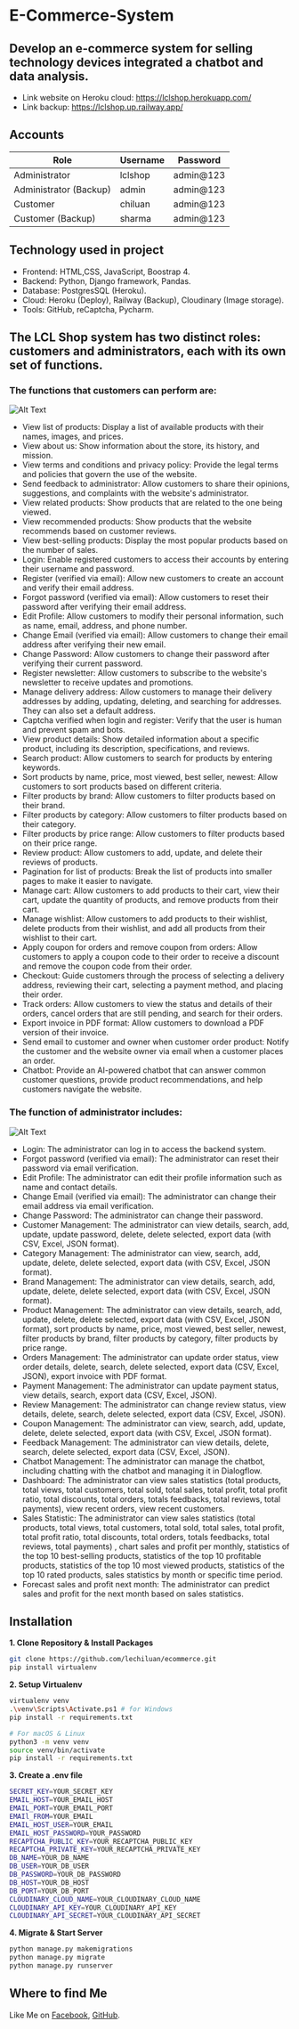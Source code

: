 # E-Commerce-System

## Develop an e-commerce system for selling technology devices integrated a chatbot and data analysis.

- Link website on Heroku cloud: https://lclshop.herokuapp.com/
- Link backup: https://lclshop.up.railway.app/

## Accounts

| Role                   | Username | Password  |
| ---------------------- | -------- | --------- |
| Administrator          | lclshop  | admin@123 |
| Administrator (Backup) | admin    | admin@123 |
| Customer               | chiluan  | admin@123 |
| Customer (Backup)      | sharma   | admin@123 |

## Technology used in project

- Frontend: HTML,CSS, JavaScript, Boostrap 4.
- Backend: Python, Django framework, Pandas.
- Database: PostgresSQL (Heroku).
- Cloud: Heroku (Deploy), Railway (Backup), Cloudinary (Image storage).
- Tools: GitHub, reCaptcha, Pycharm.

## The LCL Shop system has two distinct roles: customers and administrators, each with its own set of functions.

### The functions that customers can perform are:

![Alt Text](screenshots/Homepage.png)

- View list of products: Display a list of available products with their names, images, and prices.
- View about us: Show information about the store, its history, and mission.
- View terms and conditions and privacy policy: Provide the legal terms and policies that govern the use of the website.
- Send feedback to administrator: Allow customers to share their opinions, suggestions, and complaints with the website's administrator.
- View related products: Show products that are related to the one being viewed.
- View recommended products: Show products that the website recommends based on customer reviews.
- View best-selling products: Display the most popular products based on the number of sales.
- Login: Enable registered customers to access their accounts by entering their username and password.
- Register (verified via email): Allow new customers to create an account and verify their email address.
- Forgot password (verified via email): Allow customers to reset their password after verifying their email address.
- Edit Profile: Allow customers to modify their personal information, such as name, email, address, and phone number.
- Change Email (verified via email): Allow customers to change their email address after verifying their new email.
- Change Password: Allow customers to change their password after verifying their current password.
- Register newsletter: Allow customers to subscribe to the website's newsletter to receive updates and promotions.
- Manage delivery address: Allow customers to manage their delivery addresses by adding, updating, deleting, and searching for addresses. They can also set a default address.
- Captcha verified when login and register: Verify that the user is human and prevent spam and bots.
- View product details: Show detailed information about a specific product, including its description, specifications, and reviews.
- Search product: Allow customers to search for products by entering keywords.
- Sort products by name, price, most viewed, best seller, newest: Allow customers to sort products based on different criteria.
- Filter products by brand: Allow customers to filter products based on their brand.
- Filter products by category: Allow customers to filter products based on their category.
- Filter products by price range: Allow customers to filter products based on their price range.
- Review product: Allow customers to add, update, and delete their reviews of products.
- Pagination for list of products: Break the list of products into smaller pages to make it easier to navigate.
- Manage cart: Allow customers to add products to their cart, view their cart, update the quantity of products, and remove products from their cart.
- Manage wishlist: Allow customers to add products to their wishlist, delete products from their wishlist, and add all products from their wishlist to their cart.
- Apply coupon for orders and remove coupon from orders: Allow customers to apply a coupon code to their order to receive a discount and remove the coupon code from their order.
- Checkout: Guide customers through the process of selecting a delivery address, reviewing their cart, selecting a payment method, and placing their order.
- Track orders: Allow customers to view the status and details of their orders, cancel orders that are still pending, and search for their orders.
- Export invoice in PDF format: Allow customers to download a PDF version of their invoice.
- Send email to customer and owner when customer order product: Notify the customer and the website owner via email when a customer places an order.
- Chatbot: Provide an AI-powered chatbot that can answer common customer questions, provide product recommendations, and help customers navigate the website.

### The function of administrator includes:

![Alt Text](screenshots/Dashboard.png)

- Login: The administrator can log in to access the backend system.
- Forgot password (verified via email): The administrator can reset their password via email verification.
- Edit Profile: The administrator can edit their profile information such as name and contact details.
- Change Email (verified via email): The administrator can change their email address via email verification.
- Change Password: The administrator can change their password.
- Customer Management: The administrator can view details, search, add, update, update password, delete, delete selected, export data (with CSV, Excel, JSON format).
- Category Management: The administrator can view, search, add, update, delete, delete selected, export data (with CSV, Excel, JSON format).
- Brand Management: The administrator can view details, search, add, update, delete, delete selected, export data (with CSV, Excel, JSON format).
- Product Management: The administrator can view details, search, add, update, delete, delete selected, export data (with CSV, Excel, JSON format), sort products by name, price, most viewed, best seller, newest, filter products by brand, filter products by category, filter products by price range.
- Orders Management: The administrator can update order status, view order details, delete, search, delete selected, export data (CSV, Excel, JSON), export invoice with PDF format.
- Payment Management: The administrator can update payment status, view details, search, export data (CSV, Excel, JSON).
- Review Management: The administrator can change review status, view details, delete, search, delete selected, export data (CSV, Excel, JSON).
- Coupon Management: The administrator can view, search, add, update, delete, delete selected, export data (with CSV, Excel, JSON format).
- Feedback Management: The administrator can view details, delete, search, delete selected, export data (CSV, Excel, JSON).
- Chatbot Management: The administrator can manage the chatbot, including chatting with the chatbot and managing it in Dialogflow.
- Dashboard: The administrator can view sales statistics (total products, total views, total customers, total sold, total sales, total profit, total profit ratio, total discounts, total orders, totals feedbacks, total reviews, total payments), view recent orders, view recent customers.
- Sales Statistic: The administrator can view sales statistics (total products, total views, total customers, total sold, total sales, total profit, total profit ratio, total discounts, total orders, totals feedbacks, total reviews, total payments) , chart sales and profit per monthly, statistics of the top 10 best-selling products, statistics of the top 10 profitable products, statistics of the top 10 most viewed products, statistics of the top 10 rated products, sales statistics by month or specific time period.
- Forecast sales and profit next month: The administrator can predict sales and profit for the next month based on sales statistics.

## Installation

**1. Clone Repository & Install Packages**

```sh
git clone https://github.com/lechiluan/ecommerce.git
pip install virtualenv
```

**2. Setup Virtualenv**

```sh
virtualenv venv
.\venv\Scripts\Activate.ps1 # for Windows
pip install -r requirements.txt

# For macOS & Linux
python3 -m venv venv
source venv/bin/activate
pip install -r requirements.txt
```

**3. Create a .env file**

```sh
SECRET_KEY=YOUR_SECRET_KEY
EMAIL_HOST=YOUR_EMAIL_HOST
EMAIL_PORT=YOUR_EMAIL_PORT
EMAIl_FROM=YOUR_EMAIL
EMAIL_HOST_USER=YOUR_EMAIL
EMAIL_HOST_PASSWORD=YOUR_PASSWORD
RECAPTCHA_PUBLIC_KEY=YOUR_RECAPTCHA_PUBLIC_KEY
RECAPTCHA_PRIVATE_KEY=YOUR_RECAPTCHA_PRIVATE_KEY
DB_NAME=YOUR_DB_NAME
DB_USER=YOUR_DB_USER
DB_PASSWORD=YOUR_DB_PASSWORD
DB_HOST=YOUR_DB_HOST
DB_PORT=YOUR_DB_PORT
CLOUDINARY_CLOUD_NAME=YOUR_CLOUDINARY_CLOUD_NAME
CLOUDINARY_API_KEY=YOUR_CLOUDINARY_API_KEY
CLOUDINARY_API_SECRET=YOUR_CLOUDINARY_API_SECRET
```

**4. Migrate & Start Server**

```sh
python manage.py makemigrations
python manage.py migrate
python manage.py runserver
```

## Where to find Me

Like Me on [Facebook](https://www.facebook.com/chiluanit/), [GitHub](https://github.com/lechiluan).

